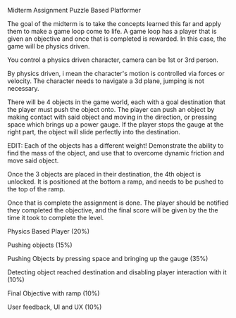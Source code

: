 Midterm Assignment
Puzzle Based Platformer

The goal of the midterm is to take the concepts learned this far and apply them to make a game loop come to life.  A game loop has a player that is given an objective and once that is completed is rewarded.  In this case, the game will be physics driven.

You control a physics driven character, camera can be 1st or 3rd person.

By physics driven, i mean the character's motion is controlled via forces or velocity.  The character needs to navigate a 3d plane, jumping is not necessary.

There will be 4 objects in the game world, each with a goal destination that the player must push the object onto.  The player can push an object by making contact with said object and moving in the direction, or pressing space which brings up a power gauge.  If the player stops the gauge at the right part, the object will slide perfectly into the destination.  

EDIT: Each of the objects has a different weight! Demonstrate the ability to find the mass of the object, and use that to overcome dynamic friction and move said object.

Once the 3 objects are placed in their destination, the 4th object is unlocked.  It is positioned at the bottom a ramp, and needs to be pushed to the top of the ramp.

Once that is complete the assignment is done.  The player should be notified they completed the objective, and the final score will be given by the the time it took to complete the level.

Physics Based Player (20%)

Pushing objects (15%) 

Pushing Objects by pressing space and bringing up the gauge (35%)

Detecting object reached destination and disabling player interaction with it (10%)

Final Objective with ramp (10%)

User feedback, UI and UX (10%)
